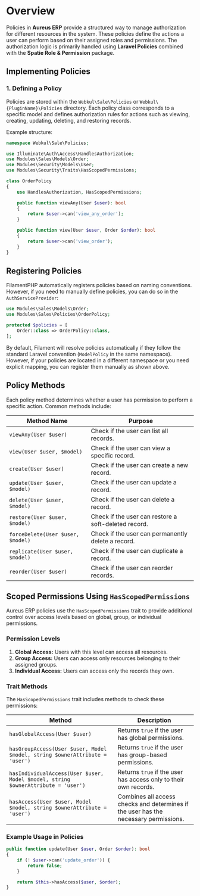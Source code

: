 # Overview

Policies in **Aureus ERP** provide a structured way to manage authorization for different resources in the system. These policies define the actions a user can perform based on their assigned roles and permissions. The authorization logic is primarily handled using **Laravel Policies** combined with the **Spatie Role & Permission** package.

## Implementing Policies

### 1. **Defining a Policy**

Policies are stored within the `Webkul\Sale\Policies` or `Webkul\{PluginName}\Policies` directory. Each policy class corresponds to a specific model and defines authorization rules for actions such as viewing, creating, updating, deleting, and restoring records.

Example structure:

```php
namespace Webkul\Sale\Policies;

use Illuminate\Auth\Access\HandlesAuthorization;
use Modules\Sales\Models\Order;
use Modules\Security\Models\User;
use Modules\Security\Traits\HasScopedPermissions;

class OrderPolicy
{
    use HandlesAuthorization, HasScopedPermissions;

    public function viewAny(User $user): bool
    {
        return $user->can('view_any_order');
    }

    public function view(User $user, Order $order): bool
    {
        return $user->can('view_order');
    }
}
```

## **Registering Policies**

FilamentPHP automatically registers policies based on naming conventions. However, if you need to manually define policies, you can do so in the `AuthServiceProvider`:

```php
use Modules\Sales\Models\Order;
use Modules\Sales\Policies\OrderPolicy;

protected $policies = [
    Order::class => OrderPolicy::class,
];
```

By default, Filament will resolve policies automatically if they follow the standard Laravel convention (`ModelPolicy` in the same namespace). However, if your policies are located in a different namespace or you need explicit mapping, you can register them manually as shown above.

## Policy Methods

Each policy method determines whether a user has permission to perform a specific action. Common methods include:

| Method Name                       | Purpose                                              |
| --------------------------------- | ---------------------------------------------------- |
| `viewAny(User $user)`             | Check if the user can list all records.              |
| `view(User $user, $model)`        | Check if the user can view a specific record.        |
| `create(User $user)`              | Check if the user can create a new record.           |
| `update(User $user, $model)`      | Check if the user can update a record.               |
| `delete(User $user, $model)`      | Check if the user can delete a record.               |
| `restore(User $user, $model)`     | Check if the user can restore a soft-deleted record. |
| `forceDelete(User $user, $model)` | Check if the user can permanently delete a record.   |
| `replicate(User $user, $model)`   | Check if the user can duplicate a record.            |
| `reorder(User $user)`             | Check if the user can reorder records.               |

## Scoped Permissions Using `HasScopedPermissions`

Aureus ERP policies use the `HasScopedPermissions` trait to provide additional control over access levels based on global, group, or individual permissions.

### **Permission Levels**

1. **Global Access:** Users with this level can access all resources.
2. **Group Access:** Users can access only resources belonging to their assigned groups.
3. **Individual Access:** Users can access only the records they own.

### **Trait Methods**

The `HasScopedPermissions` trait includes methods to check these permissions:

| Method                                                                           | Description                                                                          |
| -------------------------------------------------------------------------------- | ------------------------------------------------------------------------------------ |
| `hasGlobalAccess(User $user)`                                                    | Returns `true` if the user has global permissions.                                   |
| `hasGroupAccess(User $user, Model $model, string $ownerAttribute = 'user')`      | Returns `true` if the user has group-based permissions.                              |
| `hasIndividualAccess(User $user, Model $model, string $ownerAttribute = 'user')` | Returns `true` if the user has access only to their own records.                     |
| `hasAccess(User $user, Model $model, string $ownerAttribute = 'user')`           | Combines all access checks and determines if the user has the necessary permissions. |

### **Example Usage in Policies**

```php
public function update(User $user, Order $order): bool
{
    if (! $user->can('update_order')) {
        return false;
    }

    return $this->hasAccess($user, $order);
}
```
